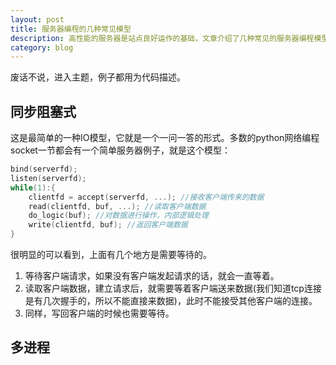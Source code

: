 ```yaml
---
layout: post
title: 服务器编程的几种常见模型
description: 高性能的服务器是站点良好运作的基础，文章介绍了几种常见的服务器编程模型。
category: blog
---
```


废话不说，进入主题，例子都用为代码描述。

## 同步阻塞式

这是最简单的一种IO模型，它就是一个一问一答的形式。多数的python网络编程socket一节都会有一个简单服务器例子，就是这个模型：
```c
bind(serverfd);
listen(serverfd);
while(1):{
    clientfd = accept(serverfd, ...); //接收客户端传来的数据
    read(clientfd, buf, ...); //读取客户端数据
    do_logic(buf); //对数据进行操作，内部逻辑处理
    write(clientfd, buf); //返回客户端数据
}
```

很明显的可以看到，上面有几个地方是需要等待的。
1. 等待客户端请求，如果没有客户端发起请求的话，就会一直等着。
2. 读取客户端数据，建立请求后，就需要等着客户端送来数据(我们知道tcp连接是有几次握手的，所以不能直接来数据)，此时不能接受其他客户端的连接。
3. 同样，写回客户端的时候也需要等待。

## 多进程